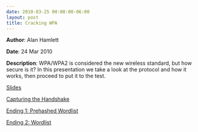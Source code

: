 ```yaml
---
date: 2010-03-25 00:00:00-06:00
layout: post
title: Cracking WPA
---
```


**Author**: Alan Hamlett

**Date**: 24 Mar 2010

**Description**: WPA/WPA2 is considered the new wireless standard, but how secure is it? In this presentation we take a look at the protocol and how it works, then proceed to put it to the test.

[Slides](http://csg.utdallas.edu/wp-content/uploads/2012/08/Cracking_WPA.pdf)

[Capturing the Handshake](http://vimeo.com/10679409 "Capturing the Handshake")

[Ending 1: Prehashed Wordlist](http://vimeo.com/10679486 "Prehashed Wordlist")

[Ending 2: Wordlist](http://vimeo.com/10679529 "Wordlist")
